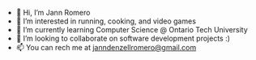 - 👋 Hi, I’m Jann Romero
- 👀 I’m interested in running, cooking, and video games
- 🌱 I’m currently learning Computer Science @ Ontario Tech University
- 💞️ I’m looking to collaborate on software development projects :)
- 📫 You can rech me at janndenzellromero@gmail.com


<!---
jannromero18/jannromero18 is a ✨ special ✨ repository because its `README.md` (this file) appears on your GitHub profile.
You can click the Preview link to take a look at your changes.
--->

